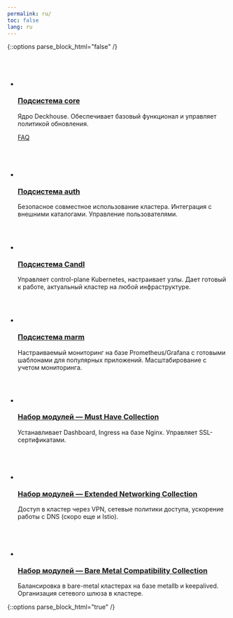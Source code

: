 ```yaml
---
permalink: ru/
toc: false
lang: ru
---
```


{::options parse_block_html="false" /}
<div class="main-page__features-container">
  <ul class="main-page__features-list">
    <li class="main-page__feature">
      <div class="card-benefits">
        <div class="card-benefits__inner">
          <div class="card-benefits__icon-container">
            <svg class="icon card-benefits__icon" width="68" height="68" aria-hidden="true">
            </svg>
          </div>
          <div class="card-benefits__header">
            <a href="features/core.html"><h3 class="title card-benefits__title title--subtitle">Подсистема core</h3></a>
          <div class="text card-benefits__text">
            <p>Ядро Deckhouse. Обеспечивает базовый функционал и управляет политикой обновления.</p>
            <p class="card-benefits__faq"><a href="features/core-faq.html">FAQ</a></p>
<!--            <ul class="main-page__usercases-list">-->
<!--            <li>Как автоматически менять канал обновлений</li>-->
<!--            <li>Как узнать параметры модулей в текущей версии кластера</li>-->
<!--            </ul>-->
          </div>
          </div>
        </div>
      </div>
    </li>
    <li class="main-page__feature">
      <div class="card-benefits">
        <div class="card-benefits__inner">
          <div class="card-benefits__icon-container">
            <svg class="icon card-benefits__icon" width="68" height="68" aria-hidden="true">
            </svg>
          </div>
          <div class="card-benefits__header">
            <a href="features/auth.html"><h3 class="title card-benefits__title title--subtitle">Подсистема auth</h3></a>
          <div class="text card-benefits__text">
            <p>Безопасное совместное использование кластера. Интеграция с внешними каталогами. Управление пользователями.</p>
<!--            <p class="card-benefits__faq"><a href="features/auth-faq.html">FAQ</a></p>-->
<!--            <ul class="main-page__usercases-list">-->
<!--            <li>Настройка аутентификации через мой GitLab/Ldap/BitBucket/ActiveDirectory/ другой провайдер</li>-->
<!--            <li>Как завести пользователя через CRD.</li>-->
<!--            <li>Как дать доступ к API-серверу публично, через VPN, конкретным сетям.</li>-->
<!--            <li>Использование отдельного CA для работы control-plane.</li>-->
<!--            <li>Ограничить права пользователям конкретными namespace</li>-->
<!--            </ul>-->
          </div>
          </div>
        </div>
      </div>
    </li>
    <li class="main-page__feature">
      <div class="card-benefits">
        <div class="card-benefits__inner">
          <div class="card-benefits__icon-container">
            <svg class="icon card-benefits__icon" width="59" height="59" aria-hidden="true">
            </svg>
          </div>
          <div class="card-benefits__header">
            <a href="features/candi.html"><h3 class="title card-benefits__title title--subtitle">Подсистема CandI</h3></a>
          </div>
          <div class="text card-benefits__text">
            <p>Управляет control-plane Kubernetes, настраивает узлы. Дает готовый к работе, актуальный кластер на любой инфраструктуре.</p>
<!--            <p class="card-benefits__faq"><a href="features/candi-faq.html">FAQ</a></p>-->
          </div>
<!--                       <ul class="main-page__usercases-list"> -->
<!--             <li>Как управлять шедулингов ресурсов Deckhouse.</li> -->
<!--             <li>Как из single-мастер кластера сделать multi-мастер.</li> -->
<!--             <li>Как добавить секрет доступа к приватному Docker-registry.</li> -->
<!--             <li>Как распространить секрет во все namespace кластера.</li> -->
<!--             </ul> -->
        </div>
      </div>
    </li>
    <li class="main-page__feature">
      <div class="card-benefits">
        <div class="card-benefits__inner">
          <div class="card-benefits__icon-container">
            <svg class="icon card-benefits__icon" width="59" height="59" aria-hidden="true">
            </svg>
          </div>
          <div class="card-benefits__header">
            <a href="features/marm.html"><h3 class="title card-benefits__title title--subtitle">Подсистема marm</h3></a>
          <div class="text card-benefits__text">
            <p>Настраиваемый мониторинг на базе Prometheus/Grafana с готовыми шаблонами для популярных приложений. Масштабирование с учетом мониторинга.</p>
<!--            <p class="card-benefits__faq"><a href="features/marm-faq.html">FAQ</a></p>-->
          </div>
<!--            <ul class="main-page__usercases-list">-->
<!--            <li>Как кастомизировать Grafana и почему она stateless?</li>-->
<!--            <li>Как замониторить свое приложение и собирать его метрики.</li>-->
<!--            <li>Как добавить свои Dashboard</li>-->
<!--            <li>Как мониторить доступность произвольных узлов.</li>-->
<!--            <li>Как подключить свой alert-manager</li>-->
<!--            <li>Как выключить longterm prometheus?</li>-->
<!--            <li>Как настроить хранилище для Prometheus</li>-->
<!--            <li>Как зашедулить что-то (Prometheus/Grafana, Dashboard и т.п.) на отдельный узел.</li>-->
<!--            <li>Как добавить кастомный плагин в Grafana.</li>-->
<!--            <li>Как настроить хранилище и параметры ротации данных Prometheus/Longterm Prometheus.</li>-->
<!--            <li>Как настроить выделенную ноду для работы мониторинга.</li>-->
<!--            <li>Как отключить Longterm Prometheus.</li>-->
<!--            </ul>-->
          </div>
        </div>
      </div>
    </li>
    <li class="main-page__feature">
      <div class="card-benefits">
        <div class="card-benefits__inner">
          <div class="card-benefits__icon-container">
            <svg class="icon card-benefits__icon" width="62" height="58" aria-hidden="true">
            </svg>
          </div>
          <div class="card-benefits__header">
            <a href="modules/101-cert-manager/"><h3 class="title card-benefits__title title--subtitle">Набор модулей — Must Have Collection</h3></a>
          <div class="text card-benefits__text">
            <p>Устанавливает Dashboard, Ingress на базе Nginx. Управляет SSL-сертификатами.</p>
<!--            <p class="card-benefits__faq"><a href="./">FAQ</a></p>-->
<!--            <ul class="main-page__usercases-list">-->
<!--            <li>Как выдать выдать админские права в Dashboard.</li>-->
<!--<li>Как Ограничить доступ к web-ресурсам по IP allowlist’у</li>-->
<!--<li>Как Использовать свой Wildcard-сертификат для работы web-интерфейса модулей</li>-->
<!--<li>Как настроить автоматическую работу с сертификатами LetsEncrypt/CloudFlare/Route53/Google</li>-->
<!--</ul>-->
          </div>
          </div>
        </div>
      </div>
    </li>
    <li class="main-page__feature">
      <div class="card-benefits">
        <div class="card-benefits__inner">
          <div class="card-benefits__icon-container">
            <svg class="icon card-benefits__icon" width="68" height="68" aria-hidden="true">
            </svg>
          </div>
          <div class="card-benefits__header">
              <a href="modules/050-network-policy-engine/"><h3 class="title card-benefits__title title--subtitle">Набор модулей — Extended Networking Collection</h3></a>
          <div class="text card-benefits__text">
            <p>Доступ в кластер через VPN, сетевые политики доступа, ускорение работы с DNS (скоро еще и Istio).</p>
<!--            <p class="card-benefits__faq"><a href="./">FAQ</a></p>-->
<!--            <ul class="main-page__usercases-list">-->
<!--            <li>Настройка доступа в кластер по VPN.</li>-->
<!--            <li>Настройка доступа в кластер по VPN через.</li>-->
<!--            <li>Как дать доступ к ресурсу внутри кластера через VPN.</li>-->
<!--            <li>Как разрешить подам только доступ к внешним ресурсам и внутри своего namespace, но запретить остальное.</li>-->
<!--            </ul>-->
          </div>
          </div>
        </div>
      </div>
    </li>
    <li class="main-page__feature">
      <div class="card-benefits">
        <div class="card-benefits__inner">
          <div class="card-benefits__icon-container">
            <svg class="icon card-benefits__icon" width="68" height="68" aria-hidden="true">
            </svg>
          </div>
          <div class="card-benefits__header">
            <a href="modules/380-metallb/"><h3 class="title card-benefits__title title--subtitle">Набор модулей — Bare Metal Compatibility Collection</h3></a>
          <div class="text card-benefits__text">
            <p>Балансировка в bare-metal кластерах на базе metallb и keepalived. Организация сетевого шлюза в кластере.</p>
<!--            <p class="card-benefits__faq"><a href="./">FAQ</a></p>-->
<!--            <ul class="main-page__usercases-list">-->
<!--            <li>Как настроить плавающий IP.</li>-->
<!--            </ul>-->
          </div>
          </div>
        </div>
      </div>
    </li>
  </ul>
</div>

{::options parse_block_html="true" /}
